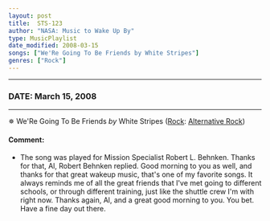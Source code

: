 ```yaml
---
layout: post
title:  STS-123
author: "NASA: Music to Wake Up By"
type: MusicPlaylist
date_modified: 2008-03-15
songs: ["We'Re Going To Be Friends by White Stripes"]
genres: ["Rock"]
---
```


----
### DATE: March 15, 2008
----
✵ We'Re Going To Be Friends *by* White Stripes ([Rock](https://www.discogs.com/genre/Rock): [Alternative Rock](https://www.discogs.com/style/Alternative%20Rock)) <a target="blank_" href="https://www.discogs.com/The-White-Stripes-Were-Going-To-Be-Friends/release/2851908">
    <i class="fas fa-compact-disc"
       title="Discogs entry for this song"
       alt="Discogs entry for this song"
       style="font-size: 1.1em;"></i></a>
    

#### Comment:
* The song was played for Mission Specialist Robert L. Behnken. Thanks for that, Al, Robert Behnken replied. Good morning to you as well, and thanks for that great wakeup music, that's one of my favorite songs. It always reminds me of all the great friends that I've met going to different schools, or through different training, just like the shuttle crew I'm with right now. Thanks again, Al, and a great good morning to you. You bet. Have a fine day out there.



<br/>
<center>
	<a target="_blank"
	   href="https://twitter.com/intent/tweet?hashtags=Space,NASA,Playlist,NASAWakeupCalls,SpaceProgram&text=🚀 {{ page.author}}, '{{ page.songs.first }}' {{ page.title }}, {{ page.date | date: '%B %d, %Y' }}, {{ site.url }}{{ page.url }}&via=nasawakeupcalls"><i class="fab fa-twitter" title="Tweet this page" alt="Tweet this page" style="font-size: 1.3em;"></i></a>
	&nbsp; 	<i class="fas fa-user-astronaut" style="font-size: 1.5em;"></i> &nbsp;
    <a id="custom_amazon_link"
       type="amzn" search="#"
       category="popular music">
    <i class="fab fa-amazon" style="font-size: 1.3em;"></i></a>
</center>

<!-- Randomly resolve an individual entry from a song array -->
<script src="/assets/javascript/seedrandom.min.js"></script>
<script>
  var wake_me_up = ["We'Re Going To Be Friends by White Stripes"];
  var prng = new Math.seedrandom();
  function randomSong() {
    song = wake_me_up[Math.floor(Math.random() * wake_me_up.length)];
    var amazon_link = document.getElementById("custom_amazon_link");
    amazon_link.setAttribute("search", song);
  }
  window.onload = randomSong();
</script>
